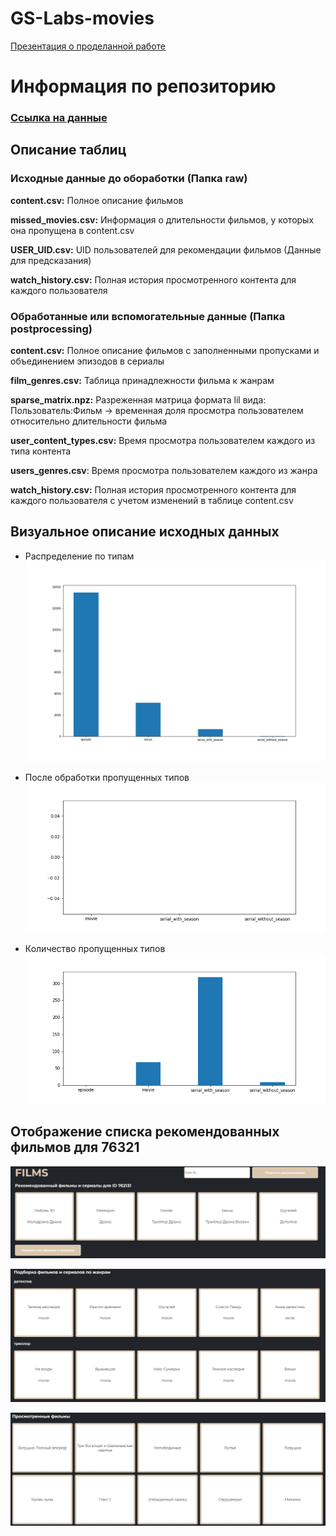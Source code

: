 # GS-Labs-movies

[Презентация о проделанной работе](https://prezi.com/view/DEcFlasium9DMIARp87Z/)

# Информация по репозиторию
### [Ссылка на данные](https://drive.google.com/drive/folders/1zJzgitzK-oSi_Zgz01_cPaq4g1QnrwAS?usp=sharing)

## Описание таблиц

### Исходные данные до обоработки (Папка raw)

**content.csv:** Полное описание фильмов
 
 **missed_movies.csv:** Информация о длительности фильмов, у которых она пропущена в content.csv

**USER_UID.csv:** UID пользователей для рекомендации фильмов (Данные для предсказания)

**watch_history.csv:** Полная история просмотренного контента для каждого пользователя

### Обработанные или вспомогательные данные (Папка postprocessing)

**content.csv:** Полное описание фильмов с заполненными пропусками и объединением эпизодов в сериалы

**film_genres.csv:** Таблица принадлежности фильма к жанрам

**sparse_matrix.npz:** Разреженная матрица формата lil вида: Пользователь:Фильм -> временная доля просмотра пользователем относительно длительности фильма

**user_content_types.csv:** Время просмотра пользователем каждого из типа контента

**users_genres.csv**: Время просмотра пользователем каждого из жанра

**watch_history.csv:** Полная история просмотренного контента для каждого пользователя с учетом изменений в таблице content.csv

## Визуальное описание исходных данных

- Распределение по типам
![alt text](/data/plots/type_bar.png) 
   
 - После обработки пропущенных типов
![alt text](/data/plots/post_missed_types.png) 
   
- Количество пропущенных типов
![alt text](/data/plots/missed_types.png)


## Отображение списка рекомендованных фильмов для 76321

![alt text](https://github.com/julesadikhanyan/cinema/blob/master/img/2.JPG)


![alt text](https://github.com/julesadikhanyan/cinema/blob/master/img/3.JPG)


![alt text](https://github.com/julesadikhanyan/cinema/blob/master/img/4.JPG)

